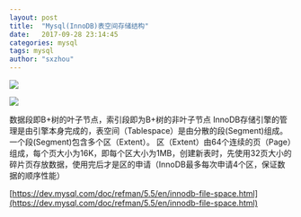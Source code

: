 ```yaml
---
layout: post
title:  "Mysql(InnoDB)表空间存储结构"
date:   2017-09-28 23:14:45
categories: mysql
tags: mysql
author: "sxzhou"
---  
```


![](https://images.cnblogs.com/cnblogs_com/arlen/innodb_tablespace.jpg)  

![](https://images.cnblogs.com/cnblogs_com/arlen/tablespace.jpg)  

数据段即B+树的叶子节点，索引段即为B+树的非叶子节点
InnoDB存储引擎的管理是由引擎本身完成的，表空间（Tablespace）是由分散的段(Segment)组成。一个段(Segment)包含多个区（Extent）。
区（Extent）由64个连续的页（Page）组成，每个页大小为16K，即每个区大小为1MB，创建新表时，先使用32页大小的碎片页存放数据，使用完后才是区的申请（InnoDB最多每次申请4个区，保证数据的顺序性能）

[https://dev.mysql.com/doc/refman/5.5/en/innodb-file-space.html](https://dev.mysql.com/doc/refman/5.5/en/innodb-file-space.html)
